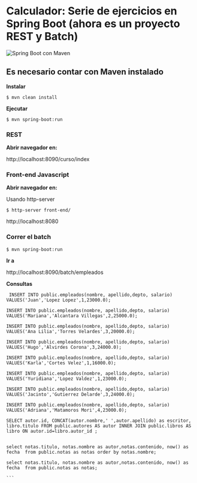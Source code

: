 # Calculador: Serie de ejercicios en Spring Boot (ahora es un proyecto REST y Batch)


![Spring Boot con Maven](https://2.bp.blogspot.com/-7HqbqD5PNx8/XKLczkxqeDI/AAAAAAAAAE8/PadnAcp-SbIev5575wG002ELrN18qvrHACLcBGAs/s1600/laptop-1209008_960_720.jpg)




## Es necesario contar con Maven instalado


**Instalar**

```
$ mvn clean install
```


**Ejecutar**

```
$ mvn spring-boot:run
```


### REST


**Abrir navegador en:**

http://localhost:8090/curso/index


### Front-end Javascript

**Abrir navegador en:**

Usando http-server 

```
$ http-server front-end/
```

http://localhost:8080


### Correr el batch

```
$ mvn spring-boot:run
```

**Ir a**

http://localhost:8090/batch/empleados


**Consultas**
````
 INSERT INTO public.empleados(nombre, apellido,depto, salario) VALUES('Juan','Lopez Lopez',1,23000.0);

INSERT INTO public.empleados(nombre, apellido,depto, salario) VALUES('Mariana','Alcantara Villegas',2,25000.0);

INSERT INTO public.empleados(nombre, apellido,depto, salario) VALUES('Ana Lilia','Torres Velardes',3,20000.0);

INSERT INTO public.empleados(nombre, apellido,depto, salario) VALUES('Hugo','Alvirdes Corona',3,24000.0);

INSERT INTO public.empleados(nombre, apellido,depto, salario) VALUES('Karla','Cortes Velez',1,16000.0);

INSERT INTO public.empleados(nombre, apellido,depto, salario) VALUES('Yuridiana','Lopez Valdez',1,23000.0);

INSERT INTO public.empleados(nombre, apellido,depto, salario) VALUES('Jacinto','Gutierrez Delarde',3,24000.0);

INSERT INTO public.empleados(nombre, apellido,depto, salario) VALUES('Adriana','Matamoros Mori',4,23000.0);

SELECT autor.id, CONCAT(autor.nombre,' ',autor.apellido) as escritor, libro.titulo FROM public.autores AS autor INNER JOIN public.libros AS libro ON autor.id=libro.autor_id ;


select notas.titulo, notas.nombre as autor,notas.contenido, now() as fecha  from public.notas as notas order by notas.nombre;

select notas.titulo, notas.nombre as autor,notas.contenido, now() as fecha  from public.notas as notas;

```